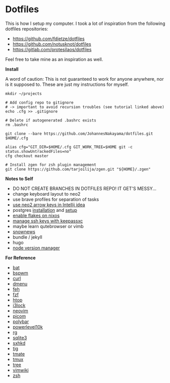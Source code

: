 # Dotfiles

This is how I setup my computer.
I took a lot of inspiration from the following dotfiles repositories:

* https://github.com/fdietze/dotfiles
* https://github.com/notusknot/dotfiles
* https://gitlab.com/protesilaos/dotfiles

Feel free to take mine as an inspiration as well.


**Install**

A word of caution:
This is not guaranteed to work for anyone anywhere, nor is it supposed to.
These are just my instructions for myself.

```
mkdir ~/projects

# Add config repo to gitignore
# -> important to avoid recursion troubles (see tutorial linked above)
echo .cfg >> .gitignore

# Delete if autogenerated .bashrc exists
rm .bashrc

git clone --bare https://github.com/JohannesNakayama/dotfiles.git $HOME/.cfg

alias cfg="GIT_DIR=$HOME/.cfg GIT_WORK_TREE=$HOME git -c status.showUntrackedFiles=no"
cfg checkout master

# Install zgen for zsh plugin management
git clone https://github.com/tarjoilija/zgen.git "${HOME}/.zgen"
```

<!-- * install: -->
<!---->
<!-- ``` -->
<!-- sudo apt install \ -->
<!--     bat \ -->
<!--     bspwm \ -->
<!--     curl \ -->
<!--     dmenu \ -->
<!--     feh \ -->
<!--     fzf \ -->
<!--     git \ -->
<!--     htop \ -->
<!--     i3lock \ -->
<!--     imagemagick \ -->
<!--     neovim \ -->
<!--     picom \ -->
<!--     polybar \ -->
<!--     postgresql \ -->
<!--     postgresql-client \ -->
<!--     postgresql-contrib \ -->
<!--     python3-pip \ -->
<!--     ripgrep \ -->
<!--     sqlite3 \ -->
<!--     sxhkd \ -->
<!--     tig \ -->
<!--     tmate \ -->
<!--     tmux \ -->
<!--     tree \ -->
<!--     zsh \ -->
<!-- ``` -->
<!---->

<!-- * install: -->
<!--     * [brave browser](https://brave.com/linux/) -->
<!--     * [docker](https://docs.docker.com/engine/install/ubuntu/) -->

<!-- * [setup git](https://docs.github.com/en/get-started/quickstart/set-up-git) -->
<!--     * [setup authentication](https://docs.github.com/en/authentication/connecting-to-github-with-ssh/generating-a-new-ssh-key-and-adding-it-to-the-ssh-agent) -->
<!--     * [add ssh keys to github and gitlab](https://docs.github.com/en/authentication/connecting-to-github-with-ssh/adding-a-new-ssh-key-to-your-github-account) -->

<!-- * set login shell to zsh: -->
<!---->
<!-- ``` -->
<!-- chsh -s /bin/zsh -->
<!-- ``` -->

<!-- * [install dotfiles](https://www.atlassian.com/git/tutorials/dotfiles): -->
<!---->
<!-- ``` -->
<!-- alias config='/usr/bin/git --git-dir=$HOME/.cfg --work-tree=$HOME' -->
<!-- echo .cfg >> .gitignore  #  important to avoid recursion troubles (see tutorial linked above) -->
<!-- rm .bashrc  #  if autogenerated .bashrc exists -->
<!-- git clone --bare git@github.com:JohannesNakayama/dotfiles.git $HOME/.cfg -->
<!-- config checkout master -->
<!-- config config --local status.showUntrackedFiles no -->
<!-- ``` -->

<!-- * install into `~/utilities`: -->
  <!-- * [alacritty](https://alacritty.org/) -->
  <!-- * [diff-so-fancy](https://github.com/so-fancy/diff-so-fancy) -->
  <!-- * [zgen](https://github.com/tarjoilija/zgen) -->

<!-- * pip environments: -->
<!---->
<!-- ``` -->
<!-- pip3 install pipenv -->
<!-- ``` -->

<!-- * install: -->
<!--     * [Julia](https://julialang.org/) -->
<!--     * R / RStudio -->

**Notes to Self**

* DO NOT CREATE BRANCHES IN DOTFILES REPO! IT GET'S MESSY...
* change keyboard layout to neo2
* use brave profiles for separation of tasks
* [use neo2 arrow keys in Intellij idea](https://youtrack.jetbrains.com/issue/IDEA-256569#focus=Comments-27-4579814.0-0)
* postgres [installation](https://adamtheautomator.com/install-postgresql-on-a-ubuntu/) and [setup](https://www3.ntu.edu.sg/home/ehchua/programming/sql/PostgreSQL_GetStarted.html)
* [enable flakes on nixos](https://nixos-and-flakes.thiscute.world/nixos-with-flakes/nixos-with-flakes-enabled)
* [manage ssh keys with keepassxc](https://ferrario.me/using-keepassxc-to-manage-ssh-keys/)
* maybe learn qutebrowser or vimb
* [snownews](https://github.com/msharov/snownews)
* bundle / jekyll
* hugo
* [node version manager](https://github.com/nvm-sh/nvm)


**For Reference**

* [bat](https://github.com/sharkdp/bat)
* [bspwm](https://github.com/baskerville/bspwm)
* [curl](https://curl.se/)
* [dmenu](https://wiki.archlinux.org/title/dmenu)
* [feh](https://feh.finalrewind.org/)
* [fzf](https://github.com/junegunn/fzf)
* [htop](https://htop.dev/)
* [i3lock](https://github.com/i3/i3lock)
* [neovim](https://neovim.io/)
* [picom](https://github.com/yshui/picom)
* [polybar](https://github.com/polybar/polybar)
* [powerlevel10k](https://github.com/romkatv/powerlevel10k#zgen)
* [rg](https://github.com/BurntSushi/ripgrep)
* [sqlite3](https://www.sqlite.org/index.html)
* [sxhkd](https://github.com/baskerville/sxhkd)
* [tig](https://jonas.github.io/tig/)
* [tmate](https://tmate.io/)
* [tmux](https://github.com/tmux/tmux/wiki)
* [tree](https://linux.die.net/man/1/tree)
* [vimwiki](https://github.com/vimwiki/vimwiki)
* [zsh](https://gist.github.com/derhuerst/12a1558a4b408b3b2b6e)

